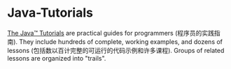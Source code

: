 # Java-Tutorials
[The Java™ Tutorials](https://docs.oracle.com/javase/tutorial/) are practical guides for programmers (程序员的实践指南). They include hundreds of complete, working examples, and dozens of lessons (包括数以百计完整的可运行的代码示例和许多课程). Groups of related lessons are organized into "trails".

